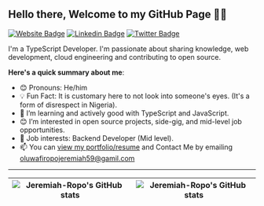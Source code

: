 ## Hello there, Welcome to my GitHub Page 👋🏾

[![Website Badge](https://img.shields.io/badge/-myportfolio-000000?style=for-the-badge&logo=Google-Chrome&logoColor=green&link=https://jeremiah-portfolio.netlify.app)](https://jeremiah-portfolio.netlify.app) [![Linkedin Badge](https://img.shields.io/badge/-Jeremiah-Patrick-blue?style=for-the-badge&logo=Linkedin&logoColor=white&link=https://www.linkedin.com/in/jeremiah-patrick-338aa81b1/)](https://www.linkedin.com/in/jeremiah-patrick-338aa81b1/) [![Twitter Badge](https://img.shields.io/badge/-@Jerry0x8d7-blue?style=for-the-badge&logo=twitter&logoColor=white&link=https://twitter.com/Jerry0x8d7)](https://twitter.com/Jerry0x8d7)

I'm a TypeScript Developer. I'm passionate about sharing knowledge, web development, cloud engineering and contributing to open source. 

**Here's a quick summary about me**:

- 😊 Pronouns: He/him
- 💡 Fun Fact: It is customary here to not look into someone's eyes. (It's a form of disrespect in Nigeria).
- 🌱 I’m learning and actively good with TypeScript and JavaScript.
- 😊 I’m interested in open source projects, side-gig, and mid-level job opportunities.
- 💼 Job interests: Backend Developer (Mid level).
- 📫 You can [view my portfolio/resume](https://jeremiah-portfolio.netlify.app/resume) and Contact Me by emailing oluwafiropojeremiah59@gamil.com

---

| <img align="center" src="https://github-readme-stats.vercel.app/api?username=Jeremiah-Ropo&show_icons=true&include_all_commits=true&hide_border=true" alt="Jeremiah-Ropo's GitHub stats" /> | <img align="center" src="https://github-readme-stats.vercel.app/api/top-langs/?username=Jeremiah-Ropo&langs_count=8&layout=compact&hide_border=true" alt="Jeremiah-Ropo's GitHub stats" /> |
| ------------- | ------------- |


